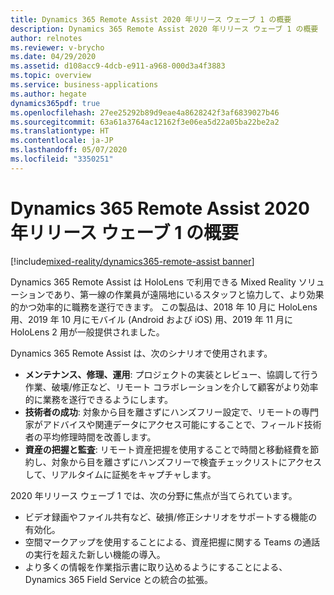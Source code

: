```yaml
---
title: Dynamics 365 Remote Assist 2020 年リリース ウェーブ 1 の概要
description: Dynamics 365 Remote Assist 2020 年リリース ウェーブ 1 の概要
author: relnotes
ms.reviewer: v-brycho
ms.date: 04/29/2020
ms.assetid: d108acc9-4dcb-e911-a968-000d3a4f3883
ms.topic: overview
ms.service: business-applications
ms.author: hegate
dynamics365pdf: true
ms.openlocfilehash: 27ee25292b89d9eae4a8628242f3af6839027b46
ms.sourcegitcommit: 63a61a3764ac12162f3e06ea5d22a05ba22be2a2
ms.translationtype: HT
ms.contentlocale: ja-JP
ms.lasthandoff: 05/07/2020
ms.locfileid: "3350251"
---
```

# <a name="overview-of-dynamics-365-remote-assist-2020-release-wave-1"></a>Dynamics 365 Remote Assist 2020 年リリース ウェーブ 1 の概要
[!include[mixed-reality/dynamics365-remote-assist banner](../includes/mixed-reality/dynamics365-remote-assist.md)]

<!--overview start-->
Dynamics 365 Remote Assist は HoloLens で利用できる Mixed Reality ソリューションであり、第一線の作業員が遠隔地にいるスタッフと協力して、より効果的かつ効率的に職務を遂行できます。 この製品は、2018 年 10 月に HoloLens 用、2019 年 10 月にモバイル (Android および iOS) 用、2019 年 11 月に HoloLens 2 用が一般提供されました。

Dynamics 365 Remote Assist は、次のシナリオで使用されます。

-  **メンテナンス、修理、運用**: プロジェクトの実装とレビュー、協調して行う作業、破壊/修正など、リモート コラボレーションを介して顧客がより効率的に業務を遂行できるようにします。
-  **技術者の成功**: 対象から目を離さずにハンズフリー設定で、リモートの専門家がアドバイスや関連データにアクセス可能にすることで、フィールド技術者の平均修理時間を改善します。 
-  **資産の把握と監査**: リモート資産把握を使用することで時間と移動経費を節約し、対象から目を離さずにハンズフリーで検査チェックリストにアクセスして、リアルタイムに証拠をキャプチャします。

2020 年リリース ウェーブ 1 では、次の分野に焦点が当てられています。

-   ビデオ録画やファイル共有など、破損/修正シナリオをサポートする機能の有効化。
-   空間マークアップを使用することによる、資産把握に関する Teams の通話の実行を超えた新しい機能の導入。
-   より多くの情報を作業指示書に取り込めるようにすることによる、Dynamics 365 Field Service との統合の拡張。
<!--overview end-->
